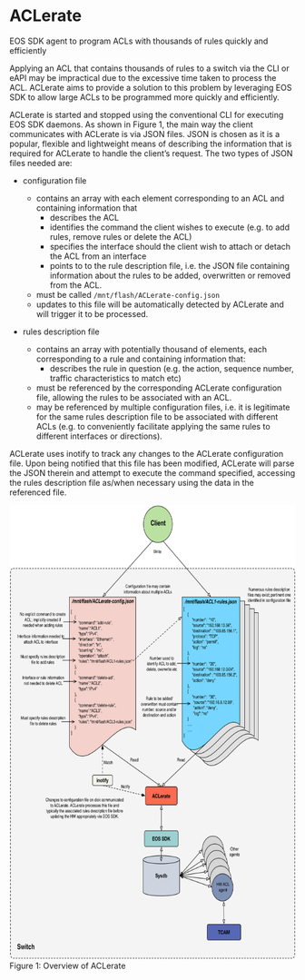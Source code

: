 # ACLerate
EOS SDK agent to program ACLs with thousands of rules quickly and efficiently


Applying an ACL that contains thousands of rules to a switch via the CLI or eAPI may be impractical due to the excessive time taken to process the ACL.  ACLerate aims to provide a solution to this problem by leveraging EOS SDK to allow large ACLs to be programmed more quickly and efficiently.

ACLerate is started and stopped using the conventional CLI for executing EOS SDK daemons. As shown in Figure 1, the main way the client communicates with ACLerate is via JSON files.  JSON is chosen as it is a popular, flexible and lightweight means of describing the information that is required for ACLerate to handle the client’s request.  The two types of JSON files needed are: 
* configuration file 
  * contains an array with each element corresponding to an ACL and containing information that
    * describes the ACL
    * identifies the command the client wishes to execute (e.g. to add rules, remove rules or delete the ACL)
    * specifies the interface should the client wish to attach or detach the ACL from an interface
    * points to to the rule description file, i.e. the JSON file containing information about the rules to be added, overwritten or removed from the ACL.
  * must be called ```/mnt/flash/ACLerate-config.json``` 
  * updates to this file will be automatically detected by ACLerate and will trigger it to be processed.

* rules description file
  * contains an array with potentially thousand of elements, each corresponding to a rule and containing information that:
    * describes the rule in question (e.g. the action, sequence number, traffic characteristics to match etc)
  * must be referenced by the corresponding ACLerate configuration file, allowing the rules to be associated with an ACL.
  * may be referenced by multiple configuration files, i.e. it is legitimate for the same rules description file to be associated with different ACLs (e.g. to conveniently facilitate applying the same rules to different interfaces or directions).

ACLerate uses inotify to track any changes to the ACLerate configuration file.  Upon being notified that this file has been modified, ACLerate will parse the JSON therein and attempt to execute the command specified, accessing the rules description file as/when necessary using the data in the referenced file.

<img src="ACLerate_Overview.jpg" alt="Drawing"  height="800" width="700">
Figure 1: Overview of ACLerate
